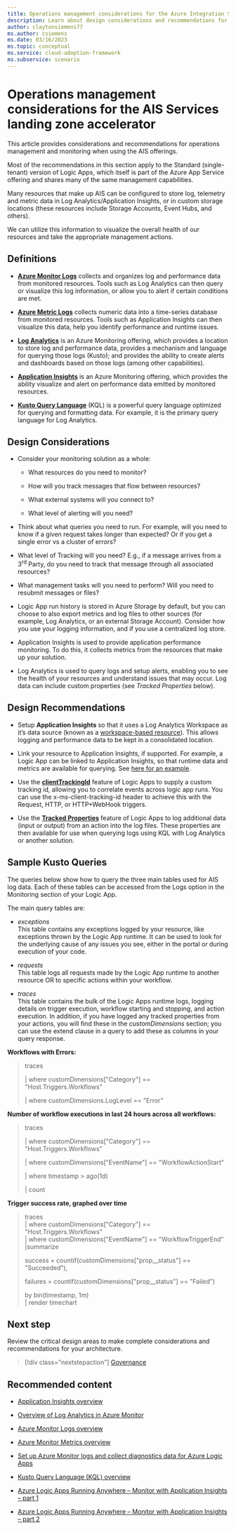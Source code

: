 ```yaml
---
title: Operations management considerations for the Azure Integration Services landing zone accelerator
description: Learn about design considerations and recommendations for operations management in the Azure Integration Services landing zone accelerator.
author: claytonsiemens77
ms.author: csiemens
ms.date: 03/16/2023
ms.topic: conceptual
ms.service: cloud-adoption-framework
ms.subservice: scenario
---
```


# Operations management considerations for the AIS Services landing zone accelerator

This article provides considerations and recommendations for operations management and monitoring when using the AIS offerings.

Most of the recommendations in this section apply to the Standard (single-tenant) version of Logic Apps, which itself is part of the Azure App Service offering and shares many of the same management capabilities.

Many resources that make up AIS can be configured to store log, telemetry and metric data in Log Analytics/Application Insights, or in custom storage locations (these resources include Storage Accounts, Event Hubs, and others).

We can utilize this information to visualize the overall health of our resources and take the appropriate management actions.

## Definitions

- **[Azure Monitor Logs](/azure/azure-monitor/logs/data-platform-logs)** collects and organizes log and performance data from monitored
  resources. Tools such as Log Analytics can then query or visualize this log information, or allow you to alert if certain conditions are met.

- **[Azure Metric Logs](/azure/azure-monitor/essentials/data-platform-metrics)** collects numeric data into a time-series database from monitored resources. Tools such as Application Insights can then visualize this data, help you identify performance and runtime issues.

- **[Log Analytics](/azure/azure-monitor/logs/log-analytics-overview)** is an Azure Monitoring offering, which provides a location to store
  log and performance data, provides a mechanism and language for querying those logs (Kusto); and provides the ability to create alerts and dashboards based on those logs (among other capabilities).

- **[Application Insights](/azure/azure-monitor/app/app-insights-overview)** is an Azure Monitoring offering, which provides the ability visualize
  and alert on performance data emitted by monitored resources.

- **[Kusto Query Language](/azure/data-explorer/kusto/query/)** (KQL) is a powerful query language optimized for querying and formatting data. For example, it is the primary query language for Log Analytics.

## Design Considerations

- Consider your monitoring solution as a whole:

  - What resources do you need to monitor?

  - How will you track messages that flow between resources?

  - What external systems will you connect to?

  - What level of alerting will you need?

- Think about what queries you need to run. For example, will you need to know if a given request takes longer than expected? Or if you get a single error vs a cluster of errors?

- What level of Tracking will you need? E.g., if a message arrives from a 3<sup>rd</sup> Party, do you need to track that message through all associated resources?

- What management tasks will you need to perform? Will you need to resubmit messages or files?

- Logic App run history is stored in Azure Storage by default, but you can choose to also export metrics and log files to other sources  (for example, Log Analytics, or an external Storage Account). Consider how you use your logging information, and if you use a centralized log store.

- Application Insights is used to provide application performance monitoring. To do this, it collects metrics from the resources that make up your solution.

- Log Analytics is used to query logs and setup alerts, enabling you to see the health of your resources and understand issues that may occur. Log data can include custom properties (see *Tracked Properties* below).

## Design Recommendations

- Setup **Application Insights** so that it uses a Log Analytics Workspace as it’s data source (known as a [workspace-based resource](/azure/azure-monitor/app/convert-classic-resource)). This allows logging and performance data to be kept in a consolidated location.

- Link your resource to Application Insights, if supported. For example, a Logic App can be linked to Application Insights, so that runtime data and metrics are available for querying. See [here for an example](/azure/logic-apps/create-single-tenant-workflows-azure-portal#enable-open-application-insights).

- Use the **[clientTrackingId](/azure/logic-apps/monitor-logic-apps-log-analytics)** feature of Logic Apps to supply a custom tracking id, allowing you to correlate events across logic app runs. You can use the x-ms-client-tracking-id header to achieve this with the Request, HTTP, or HTTP+WebHook triggers.

- Use the **[Tracked Properties](/azure/logic-apps/monitor-logic-apps-log-analytics)** feature of Logic Apps to log additional data (input or output) from an action into the log files. These properties are then available for use when querying logs using KQL with Log Analytics or another solution.

## Sample Kusto Queries

The queries below show how to query the three main tables used for AIS log data. Each of these tables can be accessed from the Logs option in the Monitoring section of your Logic App.

The main query tables are:

- *exceptions*  
  This table contains any exceptions logged by your resource, like exceptions thrown by the Logic App runtime. It can be used to look for the underlying cause of any issues you see, either in the portal or during execution of your code.

- *requests*  
  This table logs all requests made by the Logic App runtime to another resource OR to specific actions within your workflow.

- *traces*  
  This table contains the bulk of the Logic Apps runtime logs, logging details on trigger execution, workflow starting and stopping, and action execution. In addition, if you have logged any tracked properties from your actions, you will find these in the *customDimensions* section; you can use the extend clause in a query to add these as columns in your query response.

**Workflows with Errors:**

> traces
>
> \| where customDimensions\["Category"\] == "Host.Triggers.Workflows"
>
> \| where customDimensions.LogLevel == "Error"

**Number of workflow executions in last 24 hours across all workflows:**

> traces
>
> \| where customDimensions\["Category"\] == "Host.Triggers.Workflows"
>
> \| where customDimensions\["EventName"\] == "WorkflowActionStart"
>
> \| where timestamp \> ago(1d)
>
> \| count

**Trigger success rate, graphed over time**

> traces  
> \| where customDimensions\["Category"\] == "Host.Triggers.Workflows"  
> \| where customDimensions\["EventName"\] == "WorkflowTriggerEnd"  
> \|summarize
>
> success = countif(customDimensions\["prop\_\_status"\] ==
> "Succeeded"),
>
> failures = countif(customDimensions\["prop\_\_status"\] == "Failed")
>
> by bin(timestamp, 1m)  
> \| render timechart

## Next step

Review the critical design areas to make complete considerations and recommendations for your architecture.

> [!div class="nextstepaction"]
> [Governance](./governance.md)

## Recommended content

- [Application Insights overview](/azure/azure-monitor/app/app-insights-overview?tabs=net)

- [Overview of Log Analytics in Azure Monitor](/azure/azure-monitor/logs/log-analytics-overview)

- [Azure Monitor Logs overview](/azure/azure-monitor/logs/data-platform-logs)

- [Azure Monitor Metrics overview](/azure/azure-monitor/essentials/data-platform-metrics)

- [Set up Azure Monitor logs and collect diagnostics data for Azure Logic Apps](/azure/logic-apps/monitor-logic-apps-log-analytics)

- [Kusto Query Language (KQL) overview](/azure/data-explorer/kusto/query/)

- [Azure Logic Apps Running Anywhere – Monitor with Application Insights – part  1](https://techcommunity.microsoft.com/t5/integrations-on-azure-blog/azure-logic-apps-running-anywhere-monitor-with-application/ba-p/1877849)

- [Azure Logic Apps Running Anywhere – Monitor with Application Insights – part 2](https://techcommunity.microsoft.com/t5/integrations-on-azure-blog/azure-logic-apps-running-anywhere-monitor-with-application/ba-p/2003332)

